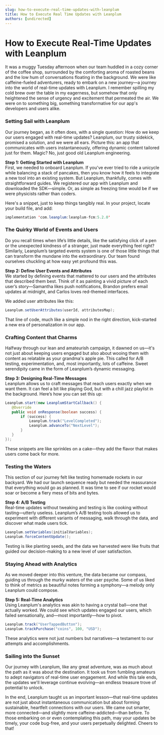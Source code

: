 ```yaml
---
slug: how-to-execute-real-time-updates-with-leanplum
title: How to Execute Real Time Updates with Leanplum
authors: [undirected]
---
```



# How to Execute Real-Time Updates with Leanplum

It was a muggy Tuesday afternoon when our team huddled in a cozy corner of the coffee shop, surrounded by the comforting aroma of roasted beans and the low hum of conversations floating in the background. We were like caffeine-fueled adventurers, ready to embark on a new journey—a journey into the world of real-time updates with Leanplum. I remember spilling my cold brew over the table in my eagerness, but somehow that only heightened the sense of urgency and excitement that permeated the air. We were on to something big, something transformative for our app's developers and users alike.

### Setting Sail with Leanplum

Our journey began, as it often does, with a single question: How do we keep our users engaged with real-time updates? Leanplum, our trusty sidekick, promised a solution, and we were all ears. Picture this: an app that communicates with users instantaneously, offering dynamic content tailored just for them. Magic? No, just good old Leanplum engineering.

**Step 1: Getting Started with Leanplum**  
First, we needed to onboard Leanplum. If you've ever tried to ride a unicycle while balancing a stack of pancakes, then you know how it feels to integrate a new tool into an existing system. But Leanplum, thankfully, comes with straightforward guides. We registered our app with Leanplum and downloaded the SDK—simple. Or, as simple as freezing time would be if we were physicists rather than coders.  

Here's a snippet, just to keep things tangibly real. In your project, locate your build file, and add:

```java
implementation 'com.leanplum:leanplum-fcm:5.2.0'
```

### The Quirky World of Events and Users

Do you recall times when life’s little details, like the satisfying click of a pen or the unexpected kindness of a stranger, just made everything feel right? Similarly, Leanplum’s targeted events system is one of those little things that can transform the mundane into the extraordinary. Our team found ourselves chuckling at how easy yet profound this was.  

**Step 2: Define User Events and Attributes**  
We started by defining events that mattered to our users and the attributes that described them best. Think of it as painting a vivid picture of each user’s story—Samantha likes push notifications, Brandon prefers email updates at midnight, and Carlos loves red-themed interfaces.  

We added user attributes like this:

```java
Leanplum.setUserAttributes(userId, attributesMap);
```

That line of code, much like a simple nod in the right direction, kick-started a new era of personalization in our app.

### Crafting Content that Charms

Halfway through our lean and amateurish campaign, it dawned on us—it's not just about keeping users engaged but also about wooing them with content as relatable as your grandma's apple pie. This called for A/B testing, experimentation, and, most importantly, lots of caffeine. Sweet serendipity came in the form of Leanplum’s dynamic messaging.

**Step 3: Designing Real-Time Messages**  
Leanplum allows us to craft messages that reach users exactly when we want them. It can feel a bit like playing God, but with a chill jazz playlist in the background. Here’s how you can set this up:

```java
Leanplum.start(new LeanplumStartCallback() {
   @Override
   public void onResponse(boolean success) {
       if (success) {
           Leanplum.track("LevelCompleted");
           Leanplum.advanceTo("NextLevel");
       }
   }
});
```

These snippets are like sprinkles on a cake—they add the flavor that makes users come back for more.

### Testing the Waters

This section of our journey felt like testing homemade rockets in our backyard. We had our launch sequence ready but needed the reassurance that everything would go as planned. It was time to see if our rocket would soar or become a fiery mess of bits and bytes.

**Step 4: A/B Testing**  
Real-time updates without tweaking and testing is like cooking without tasting—utterly useless. Leanplum’s A/B testing tools allowed us to experiment with different variants of messaging, walk through the data, and discover what made users tick. 

```java
Leanplum.setVariables(initialVariables);
Leanplum.forceContentUpdate();
```

Testing is like planting seeds, and the data we harvested were like fruits that guided our decision-making to a new level of user satisfaction.

### Staying Ahead with Analytics

As we moved deeper into this venture, the data became our compass, guiding us through the murky waters of the user psyche. Some of us liked to think of metrics as beautiful notes forming a symphony—a melody only Leanplum could compose.

**Step 5: Real-Time Analytics**  
Using Leanplum's analytics was akin to having a crystal ball—one that actually worked. We could see which updates engaged our users, which failed sensationally, and—most importantly—how to pivot. 

```java
Leanplum.track("UserTappedButton");
Leanplum.trackPurchase("coins", 100, "USD");
```

These analytics were not just numbers but narratives—a testament to our attempts and accomplishments.

### Sailing into the Sunset

Our journey with Leanplum, like any great adventure, was as much about the path as it was about the destination. It took us from fumbling amateurs to adept navigators of real-time user engagement. And while this tale ends, the updates we'll leverage continue evolving—an endless treasure trove of potential to unlock.

In the end, Leanplum taught us an important lesson—that real-time updates are not just about instantaneous communication but about forming sustainable, heartfelt connections with our users. We came out smarter, more connected—and slightly more caffeine-addicted—than before. To those embarking on or even contemplating this path, may your updates be timely, your code bug-free, and your users perpetually delighted. Cheers to that!